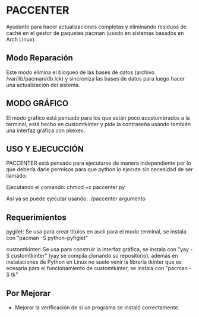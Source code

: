 # PACCENTER

Ayudante para hacer actualizaciones completas y eliminando residuos de caché en el gestor de paquetes pacman (usado en sistemas basados en Arch Linux).

## Modo Reparación

Este modo elimina el bloqueo de las bases de datos (archivo /var/lib/pacman/db.lck) y sincroniza las bases de datos para luego hacer una actualización del sistema.

## MODO GRÁFICO

El modo gráfico está pensado para los que están poco acostumbrados a la terminal, está hecho en customtkinter y pide la contraseña usando también una interfaz gráfica con pkexec.

## USO Y EJECUCCIÓN

PACCENTER está pensado para ejecutarse de manera independiente por lo que debería darle permisos para que python lo ejecute sin necesidad de ser llamado:

Ejecutando el comando: chmod +x paccenter.py

Así ya se puede ejecutar usando: ./paccenter argumento

## Requerimientos

pygilet: Se usa para crear títulos en ascii para el modo terminal, se instala con "pacman -S python-pyfiglet"

customtkinter: Se usa para construir la interfaz gráfica, se instala con "yay -S customtkinter" (yay se compila clonando su repositorio), además en instalaciones de Python en Linux no suele venir la librería tkinter que es ecesaria para el funcionamiento de customtkinter, se instala con "pacman -S tk"

## Por Mejorar

- Mejorar la verificación de si un programa se instaló correctamente.